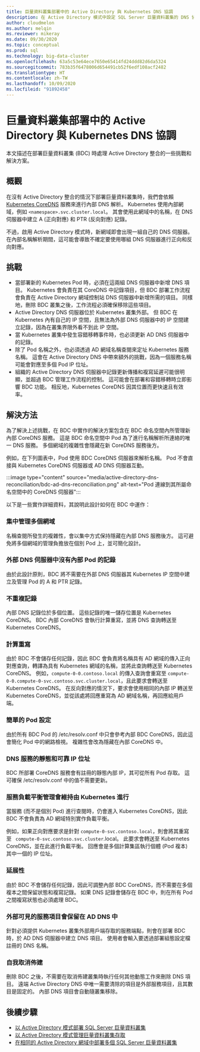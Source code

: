 ```yaml
---
title: 巨量資料叢集部署中的 Active Directory 與 Kubernetes DNS 協調
description: 在 Active Directory 模式中設定 SQL Server 巨量資料叢集的 DNS 協調
author: cloudmelon
ms.author: melqin
ms.reviewer: mikeray
ms.date: 09/30/2020
ms.topic: conceptual
ms.prod: sql
ms.technology: big-data-cluster
ms.openlocfilehash: 63a5c53e64ece7650e65414fd24ddd82d6da5324
ms.sourcegitcommit: 783b35f6478006d654491cb52f6edf108acf2482
ms.translationtype: HT
ms.contentlocale: zh-TW
ms.lasthandoff: 10/09/2020
ms.locfileid: "91892458"
---
```

# <a name="active-directory-and-kubernetes-dns-reconciliation-in-big-data-clusters-deployments"></a>巨量資料叢集部署中的 Active Directory 與 Kubernetes DNS 協調

本文描述在部署巨量資料叢集 (BDC) 時處理 Active Directory 整合的一些挑戰和解決方案。

## <a name="overview"></a>概觀

在沒有 Active Directory 整合的情況下部署巨量資料叢集時，我們會依賴 [Kubernetes CoreDNS](https://kubernetes.io/docs/tasks/administer-cluster/coredns/) 服務來進行內部 DNS 解析。 Kubernetes 使用內部網域，例如 `<namespace>.svc.cluster.local`。 其會使用此網域中的名稱，在 DNS 伺服器中建立 A (正向對應) 和 PTR (反向對應) 記錄。

不過，啟用 Active Directory 模式時，新網域即會出現一組自己的 DNS 伺服器。 在內部名稱解析期間，這可能會導致不確定要使用哪組 DNS 伺服器進行正向和反向對應。

## <a name="challenges"></a>挑戰

* 當部署新的 Kubernetes Pod 時，必須在這兩組 DNS 伺服器中新增 DNS 項目。 Kubernetes 會負責在其 CoreDNS 中記錄項目，但 BDC 部署工作流程會負責在 Active Directory 網域控制站 DNS 伺服器中新增所需的項目。 同樣地，刪除 BDC 叢集之後，工作流程必須確保移除這些項目。
* Active Directory DNS 伺服器位於 Kubernetes 叢集外部。 但 BDC 在 Kubernetes 內有自己的 IP 空間，且無法為外部 DNS 伺服器中的 IP 空間建立記錄，因為在叢集界限外看不到此 IP 空間。
* 當 Kubernetes 叢集中發生容錯移轉事件時，也必須更新 AD DNS 伺服器中的記錄。
* 除了 Pod 名稱之外，也必須透過 AD 網域名稱查閱來定址 Kubernetes 服務名稱。 這會在 Active Directory DNS 中帶來額外的挑戰，因為一個服務名稱可能會對應至多個 Pod IP 位址。
* 組織的 Active Directory DNS 伺服器中記錄更新傳播和複寫延遲可能很明顯，並超過 BDC 管理工作流程的控制。 這可能會在部署和容錯移轉時立即影響 BDC 功能。 相反地，Kubernetes CoreDNS 因其位置而更快速且有效率。

## <a name="solution"></a>解決方法

為了解決上述挑戰，在 BDC 中實作的解決方案包含在 BDC 命名空間內所管理新內部 CoreDNS 服務。 這是 BDC 命名空間中 Pod 為了進行名稱解析所連絡的唯一 DNS 服務。 多個網域的複雜性會隱藏在新 CoreDNS 服務後方。

例如，在下列圖表中，Pod 使用 BDC CoreDNS 伺服器來解析名稱。 Pod 不會直接與 Kubernetes CoreDNS 伺服器或 AD DNS 伺服器互動。 

:::image type="content" source="media/active-directory-dns-reconciliation/bdc-ad-dns-reconciliation.png" alt-text="Pod 連線到其所屬命名空間中的 CoreDNS 伺服器":::

以下是一些實作詳細資料，其說明此設計如何在 BDC 中運作：

### <a name="centralized-management-of-multiple-domains"></a>集中管理多個網域

名稱查閱所發生的複雜性，會以集中方式保持隱藏在內部 DNS 服務後方。 這可避免將多個網域的管理負擔放在個別 Pod 上，並可簡化設計。

### <a name="no-records-for-internal-pods-in-external-dns-servers"></a>外部 DNS 伺服器中沒有內部 Pod 的記錄

由於此設計原則，BDC 將不需要在外部 DNS 伺服器其 Kubernetes IP 空間中建立及管理 Pod 的 A 和 PTR 記錄。

### <a name="no-duplication-of-records"></a>不重複記錄

內部 DNS 記錄位於多個位置。 這些記錄的唯一儲存位置是 Kubernetes CoreDNS。 BDC 內部 CoreDNS 會執行計算重寫，並將 DNS 查詢轉送至 Kubernetes CoreDNS。

### <a name="computational-rewriting"></a>計算重寫

由於 BDC 不會儲存任何記錄，因此 BDC 會負責將名稱具有 AD 網域的傳入正向對應查詢，轉譯為具有 Kubernetes 網域的名稱，並將此查詢轉送至 Kubernetes CoreDNS。
例如，`compute-0-0.contoso.local` 的傳入查詢會重寫至 `compute-0-0.compute-0-svc.contoso.svc.cluster.local`，且此要求會轉送至 Kubernetes CoreDNS。
在反向對應的情況下，要求會使用相同的內部 IP 轉送至 Kubernetes CoreDNS，並從該處將回應重寫為 AD 網域名稱，再回應給用戶端。

### <a name="simplicity-in-pod-configurations"></a>簡單的 Pod 設定

由於所有 BDC Pod 的 /etc/resolv.conf 中只會參考內部 BDC CoreDNS，因此這會簡化 Pod 中的網路檢視。 複雜性會改為隱藏在內部 CoreDNS 中。

### <a name="static-and-reliable-ip-address-for-dns-service"></a>DNS 服務的靜態和可靠 IP 位址

BDC 所部署 CoreDNS 服務會有註冊的靜態內部 IP，其可從所有 Pod 存取。 這可確保 /etc/resolv.conf 中的值不需要更新。

### <a name="service-load-balance-management-is-retained-by-kubernetes"></a>服務負載平衡管理會維持由 Kubernetes 進行

當服務 (而不是個別 Pod) 進行查閱時，仍會進入 Kubernetes CoreDNS，因此 BDC 不會負責為 AD 網域特別實作負載平衡。

例如，如果正向對應要求是針對 `compute-0-svc.contoso.local`，則會將其重寫至 ` compute-0-svc.contoso.svc.cluster`.local。 此要求會轉送至 Kubernetes CoreDNS，並在此進行負載平衡。 回應會是多個計算集區執行個體 (Pod 複本) 其中一個的 IP 位址。

### <a name="scalability"></a>延展性

由於 BDC 不會儲存任何記錄，因此可調整內部 BDC CoreDNS，而不需要在多個複本之間保留狀態和複寫記錄。 如果 DNS 記錄會儲存在 BDC 中，則在所有 Pod 之間複寫狀態也必須處理 BDC。

### <a name="externally-visible-service-entries-stay-in-ad-dns"></a>外部可見的服務項目會保留在 AD DNS 中

針對必須提供 Kubernetes 叢集外部用戶端存取的服務端點，則會在部署 BDC 時，於 AD DNS 伺服器中建立 DNS 項目。 使用者會輸入要透過部署組態設定檔註冊的 DNS 名稱。

### <a name="self-deprovisioning"></a>自我取消佈建

刪除 BDC 之後，不需要在取消佈建叢集時執行任何其他動態工作來刪除 DNS 項目。 遠端 Active Directory DNS 中唯一需要清除的項目是外部服務項目，且其數目是固定的。 內部 DNS 項目會自動隨叢集移除。

## <a name="next-steps"></a>後續步驟

- [以 Active Directory 模式部署 SQL Server 巨量資料叢集](active-directory-deploy.md)
- [以 Active Directory 模式管理巨量資料叢集存取](active-directory-objects.md)
- [在相同的 Active Directory 網域中部署多個 SQL Server 巨量資料叢集](active-directory-deployment-background.md)

